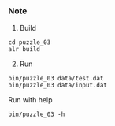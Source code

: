 ### Note

1. Build

```shell
cd puzzle_03
alr build
```

2. Run 
```shell
bin/puzzle_03 data/test.dat
bin/puzzle_03 data/input.dat
```


Run with help
```shell
bin/puzzle_03 -h
```
